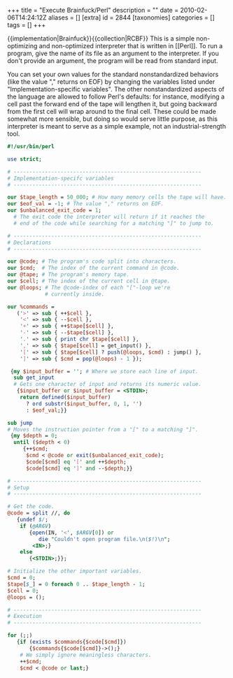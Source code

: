 +++
title = "Execute Brainfuck/Perl"
description = ""
date = 2010-02-06T14:24:12Z
aliases = []
[extra]
id = 2844
[taxonomies]
categories = []
tags = []
+++

{{implementation|Brainfuck}}{{collection|RCBF}}
This is a simple non-optimizing and non-optimized interpreter that is written in [[Perl]]. To run a program, give the name of its file as an argument to the interpreter. If you don't provide an argument, the program will be read from standard input.

You can set your own values for the standard nonstandardized behaviors (like the value "," returns on EOF) by changing the variables listed under "Implementation-specific variables". The other nonstandardized aspects of the language are allowed to follow Perl's defaults: for instance, modifying a cell past the forward end of the tape will lengthen it, but going backward from the first cell will wrap around to the final cell. These could be made somewhat more sensible, but doing so would serve little purpose, as this interpreter is meant to serve as a simple example, not an industrial-strength tool.


```perl
#!/usr/bin/perl

use strict;

# ------------------------------------------------------------
# Implementation-specifc variables
# ------------------------------------------------------------

our $tape_length = 50_000; # How many memory cells the tape will have.
our $eof_val = -1; # The value "," returns on EOF.
our $unbalanced_exit_code = 1;
  # The exit code the interpreter will return if it reaches the
  # end of the code while searching for a matching "]" to jump to.

# ------------------------------------------------------------
# Declarations
# ------------------------------------------------------------

our @code; # The program's code split into characters.
our $cmd;  # The index of the current command in @code.
our @tape; # The program's memory tape.
our $cell; # The index of the current cell in @tape.
our @loops; # The @code-index of each "["-loop we're
            # currently inside.

our %commands =
   ('>' => sub { ++$cell },
    '<' => sub { --$cell },
    '+' => sub { ++$tape[$cell] },
    '-' => sub { --$tape[$cell] },
    '.' => sub { print chr $tape[$cell] },
    ',' => sub { $tape[$cell] = get_input() },
    '[' => sub { $tape[$cell] ? push(@loops, $cmd) : jump() },
    ']' => sub { $cmd = pop(@loops) - 1 });

 {my $input_buffer = ''; # Where we store each line of input.
  sub get_input
  # Gets one character of input and returns its numeric value.
   {$input_buffer or $input_buffer = <STDIN>;
    return defined($input_buffer)
      ? ord substr($input_buffer, 0, 1, '')
      : $eof_val;}}

sub jump
# Moves the instruction pointer from a "[" to a matching "]".
 {my $depth = 0;
  until ($depth < 0)
     {++$cmd;
      $cmd < @code or exit($unbalanced_exit_code);
      $code[$cmd] eq '[' and ++$depth;
      $code[$cmd] eq ']' and --$depth;}}

# ------------------------------------------------------------
# Setup
# ------------------------------------------------------------

# Get the code.
@code = split //, do
   {undef $/;
    if (@ARGV)
       {open(IN, '<', $ARGV[0]) or
          die "Couldn't open program file.\n($!)\n";
        <IN>;}
    else
       {<STDIN>;}};

# Initialize the other important variables.
$cmd = 0;
$tape[$_] = 0 foreach 0 .. $tape_length - 1;
$cell = 0;
@loops = ();

# ------------------------------------------------------------
# Execution
# ------------------------------------------------------------

for (;;)
   {if (exists $commands{$code[$cmd]})
       {$commands{$code[$cmd]}->();}
    # We simply ignore meaningless characters.
    ++$cmd;
    $cmd < @code or last;}
```

